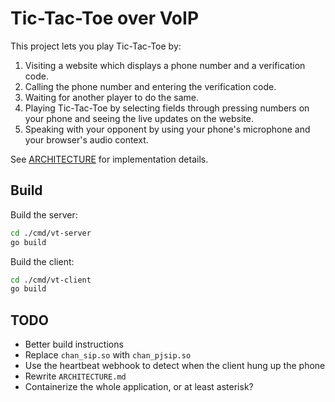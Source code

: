 # Tic-Tac-Toe over VoIP

This project lets you play Tic-Tac-Toe by:

1. Visiting a website which displays a phone number and a verification code.
2. Calling the phone number and entering the verification code.
3. Waiting for another player to do the same.
4. Playing Tic-Tac-Toe by selecting fields through pressing numbers on your
   phone and seeing the live updates on the website.
5. Speaking with your opponent by using your phone's microphone and your
   browser's audio context.

See [ARCHITECTURE](./ARCHITECTURE.md) for implementation details.

## Build

Build the server:

```sh
cd ./cmd/vt-server
go build
```

Build the client:

```sh
cd ./cmd/vt-client
go build
```

## TODO

-   Better build instructions
-   Replace `chan_sip.so` with `chan_pjsip.so`
-   Use the heartbeat webhook to detect when the client hung up the phone
-   Rewrite `ARCHITECTURE.md`
-   Containerize the whole application, or at least asterisk?

